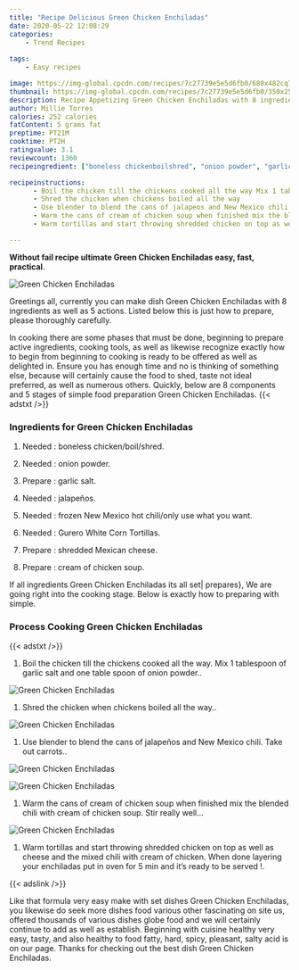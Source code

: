 ```yaml
---
title: "Recipe Delicious Green Chicken Enchiladas"
date: 2020-05-22 12:08:29
categories:
    - Trend Recipes
    
tags:
    - Easy recipes

image: https://img-global.cpcdn.com/recipes/7c27739e5e5d6fb0/680x482cq70/green-chicken-enchiladas-recipe-main-photo.jpg
thumbnail: https://img-global.cpcdn.com/recipes/7c27739e5e5d6fb0/350x250cq70/green-chicken-enchiladas-recipe-main-photo.jpg
description: Recipe Appetizing Green Chicken Enchiladas with 8 ingredients and 5 stages of easy cooking.
author: Millie Torres
calories: 252 calories
fatContent: 5 grams fat
preptime: PT21M
cooktime: PT2H
ratingvalue: 3.1
reviewcount: 1360
recipeingredient: ["boneless chickenboilshred", "onion powder", "garlic salt", "jalapeos", "frozen New Mexico hot chilionly use what you want", "Gurero White Corn Tortillas", "shredded Mexican cheese", "cream of chicken soup"]

recipeinstructions: 
      - Boil the chicken till the chickens cooked all the way Mix 1 tablespoon of garlic salt and one table spoon of onion powder 
      - Shred the chicken when chickens boiled all the way 
      - Use blender to blend the cans of jalapeos and New Mexico chili Take out carrots 
      - Warm the cans of cream of chicken soup when finished mix the blended chili with cream of chicken soup Stir really well 
      - Warm tortillas and start throwing shredded chicken on top as well as cheese and the mixed chili with cream of chicken When done layering your enchiladas put in oven for 5 min and its ready to be served 

---
```




**Without fail recipe ultimate Green Chicken Enchiladas easy, fast, practical**. 


![Green Chicken Enchiladas](https://img-global.cpcdn.com/recipes/7c27739e5e5d6fb0/680x482cq70/green-chicken-enchiladas-recipe-main-photo.jpg "Green Chicken Enchiladas")




Greetings all, currently you can make dish Green Chicken Enchiladas with 8 ingredients as well as 5 actions. Listed below this is just how to prepare, please thoroughly carefully.

In cooking there are some phases that must be done, beginning to prepare active ingredients, cooking tools, as well as likewise recognize exactly how to begin from beginning to cooking is ready to be offered as well as delighted in. Ensure you has enough time and no is thinking of something else, because will certainly cause the food to shed, taste not ideal preferred, as well as numerous others. Quickly, below are 8 components and 5 stages of simple food preparation Green Chicken Enchiladas.
{{< adstxt />}}

### Ingredients for Green Chicken Enchiladas


1. Needed  : boneless chicken/boil/shred.

1. Needed  : onion powder.

1. Prepare  : garlic salt.

1. Needed  : jalapeños.

1. Needed  : frozen New Mexico hot chili/only use what you want.

1. Needed  : Gurero White Corn Tortillas.

1. Prepare  : shredded Mexican cheese.

1. Prepare  : cream of chicken soup.



If all ingredients Green Chicken Enchiladas its all set| prepares}, We are going right into the cooking stage. Below is exactly how to preparing with simple.

### Process Cooking Green Chicken Enchiladas

{{< adstxt />}}


1. Boil the chicken till the chickens cooked all the way. Mix 1 tablespoon of garlic salt and one table spoon of onion powder..



![Green Chicken Enchiladas](https://img-global.cpcdn.com/steps/b06b9cb6b83bb06e/160x128cq70/green-chicken-enchiladas-recipe-step-1-photo.jpg" "Green Chicken Enchiladas")



1. Shred the chicken when chickens boiled all the way..



![Green Chicken Enchiladas](https://img-global.cpcdn.com/steps/bc1ef0e25e56bca6/160x128cq70/green-chicken-enchiladas-recipe-step-2-photo.jpg" "Green Chicken Enchiladas")



1. Use blender to blend the cans of jalapeños and New Mexico chili. Take out carrots..



![Green Chicken Enchiladas](https://img-global.cpcdn.com/steps/4dde809beb26ad51/160x128cq70/green-chicken-enchiladas-recipe-step-3-photo.jpg" "Green Chicken Enchiladas")

![Green Chicken Enchiladas](https://img-global.cpcdn.com/steps/3b929c315d55d8db/160x128cq70/green-chicken-enchiladas-recipe-step-3-photo.jpg" "Green Chicken Enchiladas")



1. Warm the cans of cream of chicken soup when finished mix the blended chili with cream of chicken soup. Stir really well...



![Green Chicken Enchiladas](https://img-global.cpcdn.com/steps/54ebceaeb9395129/160x128cq70/green-chicken-enchiladas-recipe-step-4-photo.jpg" "Green Chicken Enchiladas")



1. Warm tortillas and start throwing shredded chicken on top as well as cheese and the mixed chili with cream of chicken. When done layering your enchiladas put in oven for 5 min and it’s ready to be served !.





{{< adslink />}}

Like that formula very easy make with set dishes Green Chicken Enchiladas, you likewise do seek more dishes food various other fascinating on site us, offered thousands of various dishes globe food and we will certainly continue to add as well as establish. Beginning with cuisine healthy very easy, tasty, and also healthy to food fatty, hard, spicy, pleasant, salty acid is on our page. Thanks for checking out the best dish Green Chicken Enchiladas.
